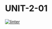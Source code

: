 # UNIT-2-01
[![linter](https://github.com/Solomontesfaye2/UNIT-2-01/workflows/linter/badge.svg)](https://github.com/marketplace/actions/super-linter)  
